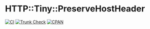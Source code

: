 # HTTP::Tiny::PreserveHostHeader

[![CI](https://github.com/dex4er/perl-HTTP-Tiny-PreserveHostHeader/actions/workflows/ci.yaml/badge.svg)](https://github.com/dex4er/perl-HTTP-Tiny-PreserveHostHeader/actions/workflows/ci.yaml)
[![Trunk Check](https://github.com/dex4er/perl-HTTP-Tiny-PreserveHostHeader/actions/workflows/trunk.yaml/badge.svg)](https://github.com/dex4er/perl-HTTP-Tiny-PreserveHostHeader/actions/workflows/trunk.yaml)
[![CPAN](https://img.shields.io/cpan/v/HTTP-Tiny-PreserveHostHeader)](https://metacpan.org/dist/HTTP-Tiny-PreserveHostHeader)


